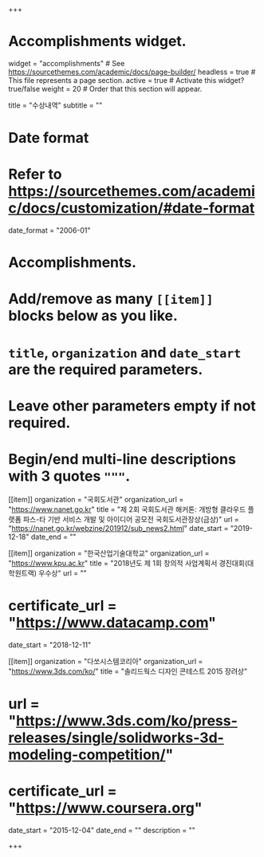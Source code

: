 +++
# Accomplishments widget.
widget = "accomplishments"  # See https://sourcethemes.com/academic/docs/page-builder/
headless = true  # This file represents a page section.
active = true  # Activate this widget? true/false
weight = 20  # Order that this section will appear.

title = "수상내역"
subtitle = ""

# Date format
#   Refer to https://sourcethemes.com/academic/docs/customization/#date-format
 date_format = "2006-01"

# Accomplishments.
#   Add/remove as many `[[item]]` blocks below as you like.
#   `title`, `organization` and `date_start` are the required parameters.
#   Leave other parameters empty if not required.
#   Begin/end multi-line descriptions with 3 quotes `"""`.

[[item]]
  organization = "국회도서관"
  organization_url = "https://www.nanet.go.kr"
  title = "제 2회 국회도서관 해커톤: 개방형 클라우드 플랫폼 파스-타 기반 서비스 개발 및 아이디어 공모전 국회도서관장상(금상)"
  url = "https://nanet.go.kr/webzine/201912/sub_news2.html"
  date_start = "2019-12-18"
  date_end = ""

[[item]]
  organization = "한국산업기술대학교"
  organization_url = "https://www.kpu.ac.kr"
  title = "2018년도 제 1회 창의적 사업계획서 경진대회(대학원트랙) 우수상"
  url = ""
  # certificate_url = "https://www.datacamp.com"
  date_start = "2018-12-11"

[[item]]
  organization = "다쏘시스템코리아"
  organization_url = "https://www.3ds.com/ko/"
  title = "솔리드웍스 디자인 콘테스트 2015 장려상"
  # url = "https://www.3ds.com/ko/press-releases/single/solidworks-3d-modeling-competition/"
  # certificate_url = "https://www.coursera.org"
  date_start = "2015-12-04"
  date_end = ""
  description = ""

+++
